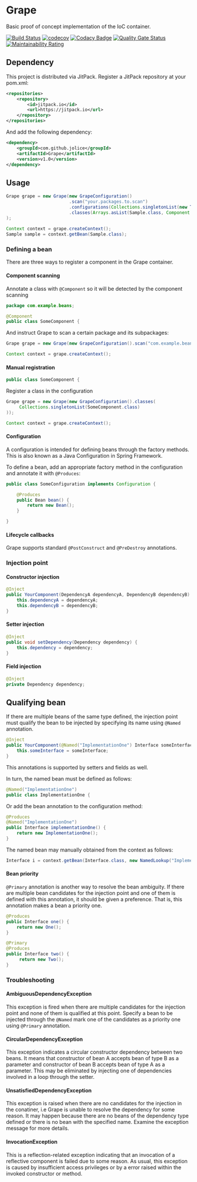 # Grape

Basic proof of concept implementation of the IoC container.

[![Build Status](https://travis-ci.org/jolice/Grape.svg?branch=master)](https://travis-ci.org/jolice/Grape)
[![codecov](https://codecov.io/gh/jolice/Grape/branch/master/graph/badge.svg)](https://codecov.io/gh/jolice/Grape)
[![Codacy Badge](https://app.codacy.com/project/badge/Grade/11310c3df3894caf9be6b01212f88977)](https://www.codacy.com/manual/jolice/Grape?utm_source=github.com&amp;utm_medium=referral&amp;utm_content=jolice/Grape&amp;utm_campaign=Badge_Grade)
[![Quality Gate Status](https://sonarcloud.io/api/project_badges/measure?project=riguron_Grape&metric=alert_status)](https://sonarcloud.io/dashboard?id=riguron_Grape)
[![Maintainability Rating](https://sonarcloud.io/api/project_badges/measure?project=riguron_Grape&metric=sqale_rating)](https://sonarcloud.io/dashboard?id=riguron_Grape)

## Dependency

This project is distributed via JitPack. Register a JitPack repository at your pom.xml:

```xml
<repositories>
    <repository>
        <id>jitpack.io</id>
        <url>https://jitpack.io</url>
    </repository>
</repositories>
```

And add the following dependency:

```xml
<dependency>
    <groupId>com.github.jolice</groupId>
    <artifactId>Grape</artifactId>
    <version>v1.0</version>
</dependency>
```

## Usage

```java
Grape grape = new Grape(new GrapeConfiguration()
                        .scan("your.packages.to.scan")
                        .configurations(Collections.singletonList(new TestConfiguration()))
                        .classes(Arrays.asList(Sample.class, Component.class))
);
                        
Context context = grape.createContext();
Sample sample = context.getBean(Sample.class);
```

### Defining a bean

There are three ways to register a component in the Grape container. 


#### Component scanning

Annotate a class with ```@Component``` so it will be detected by the component scanning

```java
package com.example.beans;

@Component
public class SomeComponent {
```

And instruct Grape to scan a certain package and its subpackages:

```java
Grape grape = new Grape(new GrapeConfiguration().scan("com.example.beans"));

Context context = grape.createContext();
```

#### Manual registration

```java
public class SomeComponent {
```

Register a class in the configuration

```java
Grape grape = new Grape(new GrapeConfiguration().classes(
     Collections.singletonList(SomeComponent.class)
));

Context context = grape.createContext();
```

#### Configuration

A configuration is intended for defining beans through the factory methods. This is also known as a Java Configuration in Spring 
Framework. 

To define a bean, add an appropriate factory method in the configuration and annotate it with ```@Produces```:

```java
public class SomeConfiguration implements Configuration {

    @Produces
    public Bean bean() {
        return new Bean();
    }

}
```

#### Lifecycle callbacks

Grape supports standard ```@PostConstruct``` and ```@PreDestroy``` annotations.

### Injection point

#### Constructor injection


```java
@Inject
public YourComponent(DependencyA dependencyA, DependencyB dependencyB) {
    this.dependencyA = dependencyA;
    this.dependencyB = dependencyB;
}
```    
   
#### Setter injection

```java
@Inject
public void setDependency(Dependency dependency) {
    this.dependency = dependency;
}
```   

#### Field injection

```java
@Inject
private Dependency dependency;
```  

## Qualifying bean

If there are multiple beans of the same type defined, the injection point must qualify the bean to be injected
by specifying its name using ```@Named``` annotation.

```java
@Inject
public YourComponent(@Named("ImplementationOne") Interface someInterface) {
    this.someInterface = someInterface;
}
```

This annotations is supported by setters and fields as well.

In turn, the named bean must be defined as follows:

```java
@Named("ImplementationOne")
public class ImplementationOne {
```

Or add the bean annotation to the configuration method:

```java
@Produces
@Named("ImplementationOne")
public Interface implementationOne() {
    return new ImplementationOne();
}
```

The named bean may manually obtained from the context as follows:

```java
Interface i = context.getBean(Interface.class, new NamedLookup("ImplementationOne"));
```

#### Bean priority

```@Primary``` annotation is another way to resolve the bean ambiguity. If there are multiple bean candidates for the 
injection point and one of them is defined with this annotation, it should be given a preference. That is, this annotation
makes a bean a priority one.


```java
@Produces
public Interface one() {
    return new One();
}

@Primary
@Produces
public Interface two() {
     return new Two();
}
```

### Troubleshooting


#### AmbiguousDependencyException

This exception is fired when there are multiple candidates for the injection point and none of them is
qualified at this point. Specify a bean to be injected through the ```@Named``` mark one of the candidates
as a priority one using ```@Primary``` annotation.

#### CircularDependencyException

This exception indicates a circular constructor dependency between two beans. It means that constructor
of bean A accepts bean of type B as a parameter and constructor of bean B accepts bean of type A as a parameter.
This may be eliminated by injecting one of dependencies involved in a loop through the setter. 

#### UnsatisfiedDependencyException

This exception is raised when there are no candidates for the injection in the conatiner, i.e Grape is unable
to resolve the dependency for some reason. It may happen because there are no beans of the dependency type
defined or there is no bean with the specified name. Examine the exception message for more details.

#### InvocationException

This is a reflection-related exception indicating that an invocation of a reflective component is failed due to some 
reason. As usual, this exception is caused by insufficient access privileges or by a error raised within the invoked
constructor or method.
